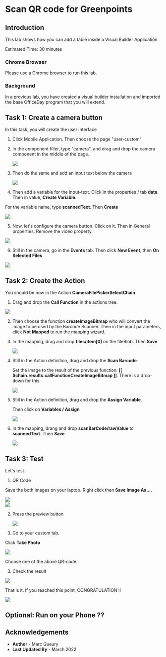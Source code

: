 # Scan QR code for Greenpoints

## Introduction

This lab shows how you can add a table inside a Visual Builder Application

Estimated Time:  30 minutes

### Chrome Browser

Please use a Chrome browser to run this lab.

### Background

In a previous lab, you have created a visual builder installation and imported the base OfficeDay program that you will extend.

## Task 1: Create a camera button

In this task, you will create the user interface

1.  Click Mobile Application. Then choose the page "user-custom"
2.  In the component filter, type "camera", and drag and drop the camera component in the middle of the page. 

    ![](./images/qr-code-camera.png)

3. Then do the same and add an input text below the camera

    ![](./images/qr-code-input-text.png)

4. Then add a variable for the input-text. Click in the properties / tab **data**. Then in value, **Create Variable**.

For the variable name, type **scannedText**. Then **Create**

![](./images/qr-code-input-text-create-variable.png)

5. Now, let's configure the camera button. Click on it. Then in General properties. Remove the video property.
   
![](./images/qr-code-camera-photo.png)

6. Still in the camera, go in the **Events** tab. Then click **New Event**, then **On Selected Files**
   
![](./images/qr-code-camera-create-action.png)


## Task 2: Create the Action

You should be now in the Action  **CameraFilePickerSelectChain**

1.  Drag and drop the **Call Function** in the actions tree.

![](./images/qr-code-action-call-js.png)

2.  Then choose the function **createImageBitmap** who will convert the image to be used by the Barcode Scanner. Then in the input parameters, click **Not Mapped** to run the mapping wizard.

3.  In the mapping, drag and drop **files/item[0]** on the fileBlob. Then **Save**

    ![](./images/qr-code-action-call-js-map.png)

4.  Still in the Action definition, drag and drop the **Scan Barcode**.

    Set the image to the result of the previous function: **[[ $chain.results.callFunctionCreateImageBitmap ]]**. There is a drop-down for this.

    ![](./images/qr-code-action-scanbarcode.png)

5. Still in the Action definition, drag and drop the **Assign Variable**.

   Then click on **Variables / Assign** 

    ![](./images/qr-code-action-assign-variables.png)

6. In the mapping, drang and drop **scanBarCode/rawValue** to **scannedText**. Then **Save**

    ![](./images/qr-code-action-assign-variables-map.png)

## Task 3: Test

Let's test.

1. QR Code

Save the both images on your laptop. Right click then **Save Image As...**.

![](./images/coffie_greenpoint_qrcode.png)  
![](./images/coffie_greenpoint_qrcode.png)  

2.  Press the preview button

    ![](../friend-table/images/friend-start.png)

3.  Go to your custom tab.

Click **Take Photo**

![](./images/qr-code-preview.png)  

Choose one of the above QR-code.

3. Check the result

![](./images/qr-code-test-done.png)  

That is it. If you reached this point, CONGRATULATION !!

![](./images/friend-preview-done.png)  

## Optional: Run on your Phone ??

## Acknowledgements

* **Author** - Marc Gueury
* **Last Updated By** - March 2022
